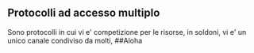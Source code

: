 ## Protocolli ad accesso multiplo  
Sono protocolli in cui vi e' competizione per le risorse, in soldoni, vi e' un unico canale condiviso da molti, 
##Aloha  
